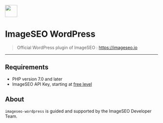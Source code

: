<!-- logo -->
<img src="https://imageseo.io/wp-content/themes/imageseo/static/img/logo-text-color.svg" height="40" />

# ImageSEO WordPress

> Official WordPress plugin of ImageSEO : https://imageseo.io

---

## Requirements

-   PHP version 7.0 and later
-   ImageSEO API Key, starting at [free level](https://imageseo.io/register)

## About

`imageseo-wordpress` is guided and supported by the ImageSEO Developer Team.
